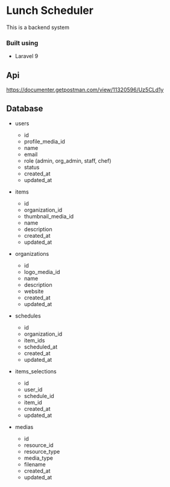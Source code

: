 # Lunch Scheduler

This is a backend system

### Built using
-  Laravel 9


## Api
https://documenter.getpostman.com/view/11320596/Uz5CLd1y


## Database
- users
  - id
  - profile_media_id
  - name
  - email
  - role (admin, org_admin, staff, chef)
  - status
  - created_at
  - updated_at
    
- items
  - id
  - organization_id
  - thumbnail_media_id
  - name
  - description
  - created_at
  - updated_at
    
- organizations
  - id
  - logo_media_id
  - name
  - description
  - website
  - created_at
  - updated_at
    
- schedules
  - id
  - organization_id
  - item_ids
  - scheduled_at
  - created_at
  - updated_at
    
- items_selections
  - id
  - user_id
  - schedule_id
  - item_id
  - created_at
  - updated_at
  
- medias
  - id
  - resource_id
  - resource_type
  - media_type
  - filename
  - created_at
  - updated_at



